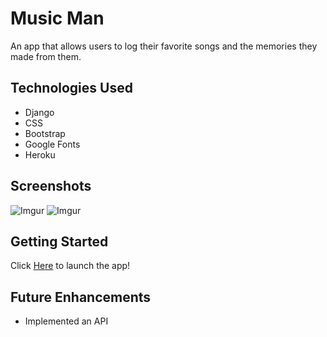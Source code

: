 # Music Man

An app that allows users to log their favorite songs and the memories they made from them.

## Technologies Used

- Django
- CSS
- Bootstrap
- Google Fonts
- Heroku

## Screenshots

![Imgur](https://imgur.com/yMfeaIc)
![Imgur](https://imgur.com/ikoFzQZ)

## Getting Started

Click [Here](https://musicman-project4.herokuapp.com/) to launch the app!

## Future Enhancements

- Implemented an API


